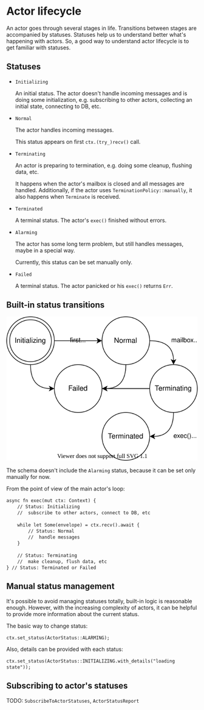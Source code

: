 # Actor lifecycle

An actor goes through several stages in life. Transitions between stages are accompanied by statuses. Statuses help us to understand better what's happening with actors. So, a good way to understand actor lifecycle is to get familiar with statuses.

## Statuses

* `Initializing`

    An initial status.
    The actor doesn't handle incoming messages and is doing some initialization, e.g. subscribing to other actors, collecting an initial state, connecting to DB, etc.

* `Normal`

    The actor handles incoming messages.

    This status appears on first `ctx.(try_)recv()` call.

* `Terminating`

    An actor is preparing to termination, e.g. doing some cleanup, flushing data, etc.

    It happens when the actor's mailbox is closed and all messages are handled. Additionally, if the actor uses `TerminationPolicy::manually`, it also happens when `Terminate` is received.

* `Terminated`

    A terminal status. The actor's `exec()` finished without errors.

* `Alarming`

    The actor has some long term problem, but still handles messages, maybe in a special way.

    Currently, this status can be set manually only.

* `Failed`

    A terminal status. The actor panicked or his `exec()` returns `Err`.

## Built-in status transitions

![](assets/status-default-transitions.drawio.svg)

The schema doesn't include the `Alarming` status, because it can be set only manually for now.

From the point of view of the main actor's loop:
```rust,ignore
async fn exec(mut ctx: Context) {
    // Status: Initializing
    //  subscribe to other actors, connect to DB, etc

    while let Some(envelope) = ctx.recv().await {
        // Status: Normal
        //  handle messages
    }

    // Status: Terminating
    //  make cleanup, flush data, etc
} // Status: Terminated or Failed
```

## Manual status management
It's possible to avoid managing statuses totally, built-in logic is reasonable enough. However, with the increasing complexity of actors, it can be helpful to provide more information about the current status.

The basic way to change status:
```rust,ignore
ctx.set_status(ActorStatus::ALARMING);
```

Also, details can be provided with each status:
```rust,ignore
ctx.set_status(ActorStatus::INITIALIZING.with_details("loading state"));
```

## Subscribing to actor's statuses
TODO: `SubscribeToActorStatuses`, `ActorStatusReport`
